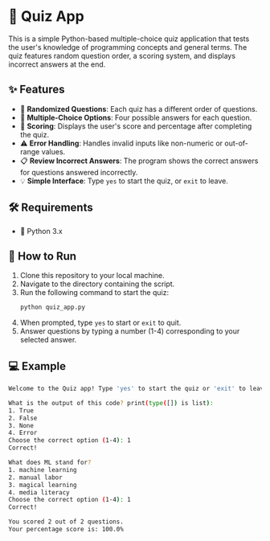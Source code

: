 # 🧠 Quiz App

This is a simple Python-based multiple-choice quiz application that tests the user's knowledge of programming concepts and general terms. The quiz features random question order, a scoring system, and displays incorrect answers at the end.

## ✨ Features

- 🔀 **Randomized Questions**: Each quiz has a different order of questions.
- 📝 **Multiple-Choice Options**: Four possible answers for each question.
- 🎯 **Scoring**: Displays the user's score and percentage after completing the quiz.
- ⚠️ **Error Handling**: Handles invalid inputs like non-numeric or out-of-range values.
- 📋 **Review Incorrect Answers**: The program shows the correct answers for questions answered incorrectly.
- 💡 **Simple Interface**: Type `yes` to start the quiz, or `exit` to leave.

## 🛠️ Requirements

- 🐍 Python 3.x

## 🚀 How to Run

1. Clone this repository to your local machine.
2. Navigate to the directory containing the script.
3. Run the following command to start the quiz:
    ```bash
    python quiz_app.py
    ```
4. When prompted, type `yes` to start or `exit` to quit.
5. Answer questions by typing a number (1-4) corresponding to your selected answer.

## 💻 Example

```bash
Welcome to the Quiz app! Type 'yes' to start the quiz or 'exit' to leave: yes

What is the output of this code? print(type([]) is list):
1. True
2. False
3. None
4. Error
Choose the correct option (1-4): 1
Correct!

What does ML stand for?
1. machine learning
2. manual labor
3. magical learning
4. media literacy
Choose the correct option (1-4): 1
Correct!

You scored 2 out of 2 questions.
Your percentage score is: 100.0%

